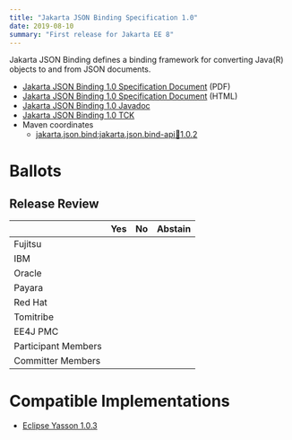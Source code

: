 ```yaml
---
title: "Jakarta JSON Binding Specification 1.0"
date: 2019-08-10
summary: "First release for Jakarta EE 8"
---
```

Jakarta JSON Binding defines a binding framework for converting Java(R) objects to and from JSON documents.

* [Jakarta JSON Binding 1.0 Specification Document](./jsonb-spec-1.0.pdf) (PDF)
* [Jakarta JSON Binding 1.0 Specification Document](./jsonb-spec-1.0.html) (HTML)
* [Jakarta JSON Binding 1.0 Javadoc](./apidocs)
* [Jakarta JSON Binding 1.0 TCK](http://download.eclipse.org/jakartaee/jsonb/1.0/eclipse-jsonb-tck-1.0.0.zip)
* Maven coordinates
  * [jakarta.json.bind:jakarta.json.bind-api:jar:1.0.2](https://search.maven.org/artifact/jakarta.json.bind/jakarta.json.bind-api/1.0.2/jar)

# Ballots

## Release Review

|                       |  Yes    | No      | Abstain  |
|-----------------------|---------|---------|----------|
|Fujitsu                |         |         |          |
|IBM                    |         |         |          |
|Oracle                 |         |         |          |
|Payara                 |         |         |          |
|Red Hat                |         |         |          |
|Tomitribe              |         |         |          |
|EE4J PMC               |         |         |          |
|Participant Members    |         |         |          |
|Committer Members      |         |         |          |

# Compatible Implementations

* [Eclipse Yasson 1.0.3](https://eclipse-ee4j.github.io/yasson)
